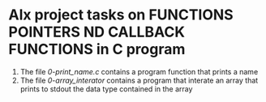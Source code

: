 # Alx project tasks on **FUNCTIONS POINTERS ND CALLBACK FUNCTIONS** in C program  
1. The file *0-print_name.c* contains a program function that prints a name
2. The file *0-array_interator* contains a program that interate an array that prints to stdout the data type contained in the array  

